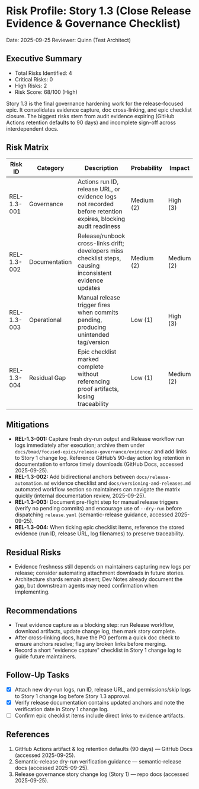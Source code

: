 # Risk Profile: Story 1.3 (Close Release Evidence & Governance Checklist)

Date: 2025-09-25
Reviewer: Quinn (Test Architect)

## Executive Summary

- Total Risks Identified: 4
- Critical Risks: 0
- High Risks: 2
- Risk Score: 68/100 (High)

Story 1.3 is the final governance hardening work for the release-focused epic. It consolidates evidence capture, doc cross-linking, and epic checklist closure. The biggest risks stem from audit evidence expiring (GitHub Actions retention defaults to 90 days) and incomplete sign-off across interdependent docs.

## Risk Matrix

| Risk ID     | Category      | Description                                                                                                   | Probability | Impact     | Score | Priority |
| ----------- | ------------- | ------------------------------------------------------------------------------------------------------------- | ----------- | ---------- | ----- | -------- |
| REL-1.3-001 | Governance    | Actions run ID, release URL, or evidence logs not recorded before retention expires, blocking audit readiness | Medium (2)  | High (3)   | 6     | High     |
| REL-1.3-002 | Documentation | Release/runbook cross-links drift; developers miss checklist steps, causing inconsistent evidence updates     | Medium (2)  | Medium (2) | 4     | Medium   |
| REL-1.3-003 | Operational   | Manual release trigger fires when commits pending, producing unintended tag/version                           | Low (1)     | High (3)   | 3     | Medium   |
| REL-1.3-004 | Residual Gap  | Epic checklist marked complete without referencing proof artifacts, losing traceability                       | Low (1)     | Medium (2) | 2     | Low      |

## Mitigations

- **REL-1.3-001:** Capture fresh dry-run output and Release workflow run logs immediately after execution; archive them under `docs/bmad/focused-epics/release-governance/evidence/` and add links to Story 1 change log. Reference GitHub’s 90-day action log retention in documentation to enforce timely downloads (GitHub Docs, accessed 2025-09-25).
- **REL-1.3-002:** Add bidirectional anchors between `docs/release-automation.md` evidence checklist and `docs/versioning-and-releases.md` automated workflow section so maintainers can navigate the matrix quickly (internal documentation review, 2025-09-25).
- **REL-1.3-003:** Document pre-flight step for manual release triggers (verify no pending commits) and encourage use of `--dry-run` before dispatching `release.yaml` (semantic-release guidance, accessed 2025-09-25).
- **REL-1.3-004:** When ticking epic checklist items, reference the stored evidence (run ID, release URL, log filenames) to preserve traceability.

## Residual Risks

- Evidence freshness still depends on maintainers capturing new logs per release; consider automating attachment downloads in future stories.
- Architecture shards remain absent; Dev Notes already document the gap, but downstream agents may need confirmation when implementing.

## Recommendations

- Treat evidence capture as a blocking step: run Release workflow, download artifacts, update change log, then mark story complete.
- After cross-linking docs, have the PO perform a quick doc check to ensure anchors resolve; flag any broken links before merging.
- Record a short "evidence capture" checklist in Story 1 change log to guide future maintainers.

## Follow-Up Tasks

- [x] Attach new dry-run logs, run ID, release URL, and permissions/skip logs to Story 1 change log before Story 1.3 approval.
- [x] Verify release documentation contains updated anchors and note the verification date in Story 1 change log.
- [ ] Confirm epic checklist items include direct links to evidence artifacts.

## References

1. GitHub Actions artifact & log retention defaults (90 days) — GitHub Docs (accessed 2025-09-25).
2. Semantic-release dry-run verification guidance — semantic-release docs (accessed 2025-09-25).
3. Release governance story change log (Story 1) — repo docs (accessed 2025-09-25).
